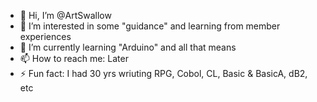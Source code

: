 - 👋 Hi, I’m @ArtSwallow
- 👀 I’m interested in some "guidance" and learning from member experiences
- 🌱 I’m currently learning "Arduino" and all that means
- 📫 How to reach me: Later
- ⚡ Fun fact: I had 30 yrs wriuting RPG, Cobol, CL, Basic & BasicA, dB2, etc 

<!---
ArtSwallow/ArtSwallow is a ✨ special ✨ repository because its `README.md` (this file) appears on your GitHub profile.
You can click the Preview link to take a look at your changes.
--->
